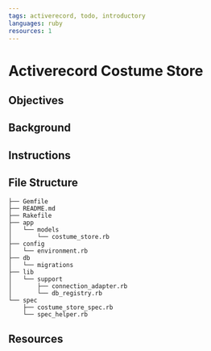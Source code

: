 ```yaml
---
tags: activerecord, todo, introductory
languages: ruby
resources: 1
---
```


# Activerecord Costume Store

## Objectives

## Background

## Instructions

## File Structure

```
├── Gemfile
├── README.md
├── Rakefile
├── app
│   └── models
│       └── costume_store.rb
├── config
│   └── environment.rb
├── db
│   └── migrations
├── lib
│   └── support
│       ├── connection_adapter.rb
│       └── db_registry.rb
└── spec
    ├── costume_store_spec.rb
    └── spec_helper.rb
```

## Resources

